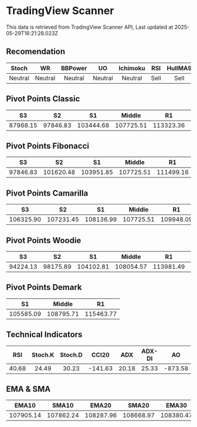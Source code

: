 # TradingView Scanner
This data is retrieved from TradingView Scanner API, Last updated at 2025-05-29T16:21:28.023Z

## Recomendation
| Stoch | WR | BBPower | UO | Ichimoku | RSI | HullMA9 |
| :---: | :---: | :---: | :---: | :---: | :---: | :---: |
| Neutral | Neutral | Neutral | Neutral | Neutral | Sell | Sell |

## Pivot Points Classic
| S3 | S2 | S1 | Middle | R1 | R2 | R3 |
| :---: | :---: | :---: | :---: | :---: | :---: | :---: |
| 87968.15 | 97846.83 | 103444.68 | 107725.51 | 113323.36 | 117604.19 | 127482.87 |

## Pivot Points Fibonacci
| S3 | S2 | S1 | Middle | R1 | R2 | R3 |
| :---: | :---: | :---: | :---: | :---: | :---: | :---: |
| 97846.83 | 101620.48 | 103951.85 | 107725.51 | 111499.16 | 113830.53 | 117604.19 |

## Pivot Points Camarilla
| S3 | S2 | S1 | Middle | R1 | R2 | R3 |
| :---: | :---: | :---: | :---: | :---: | :---: | :---: |
| 106325.90 | 107231.45 | 108136.99 | 107725.51 | 109948.09 | 110853.63 | 111759.18 |

## Pivot Points Woodie
| S3 | S2 | S1 | Middle | R1 | R2 | R3 |
| :---: | :---: | :---: | :---: | :---: | :---: | :---: |
| 94224.13 | 98175.89 | 104102.81 | 108054.57 | 113981.49 | 117933.25 | 123860.17 |

## Pivot Points Demark
| S1 | Middle | R1 |
| :---: | :---: | :---: |
| 105585.09 | 108795.71 | 115463.77 |

## Technical Indicators
| RSI | Stoch.K | Stoch.D | CCI20 | ADX | ADX-DI | AO | Mom | MACD | MACD | W.R | HullMA9 |
| :---: | :---: | :---: | :---: | :---: | :---: | :---: | :---: | :---: | :---: | :---: | :---: |
| 40.68 | 24.49 | 30.23 | -141.63 | 20.18 | 25.33 | -873.58 | -1954.90 | -357.19 | -154.95 | -89.34 | 107669.06 |

## EMA & SMA
| EMA10 | SMA10 | EMA20 | SMA20 | EMA30 | SMA30 | EMA50 | SMA50 | EMA100 | SMA100 | EMA200 | SMA200 |
| :---: | :---: | :---: | :---: | :---: | :---: | :---: | :---: | :---: | :---: | :---: | :---: |
| 107905.14 | 107862.24 | 108287.96 | 108668.97 | 108380.47 | 108590.17 | 108090.26 | 109048.81 | 106356.70 | 106611.70 | 102385.40 | 102125.92 |